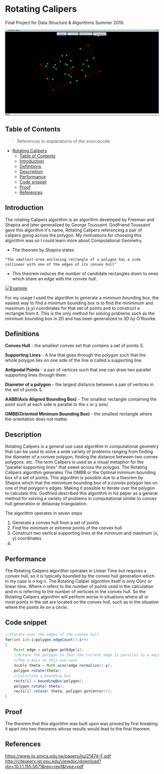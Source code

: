 # Rotating Calipers

Final Project for Data Structure & Algorithms Summer 2019.

![Example GIF](images/example.gif)

## Table of Contents

> References to explanations of the sourcecode

- [Rotating Calipers](#rotating-calipers)
  - [Table of Contents](#table-of-contents)
  - [Introduction](#introduction)
  - [Definitions](#definitions)
  - [Description](#description)
  - [Performance](#performance)
  - [Code snippet](#code-snippet)
  - [Proof](#proof)
  - [References](#references)


## Introduction

The rotating Calipers algorithm is an algorithm developed by Freeman and Shapira and later generalized by George Toussaint. Godfriend Toussaint gave this algorithm it's name, Rotating Calipers referencing a pair of calipers going across the polygon. My motivations for choosing this algorithm was so I could learn more about Computational Geometry.
- The theorem by Shapira states 
```
"The smallest-area enclosing rectangle of a polygon has a side collinear with one of the edges of its convex hull"
```
- This theorem reduces the number of candidate rectangles down to ones which share an edge with the convex hull.

<a href=""><img src="images/exampe.gif" title="Example" alt="Example"></a>


For my usage I used the algorithm to generate a minimum bounding box, the easiest way to find a minimum bounding box is to find the mininimum and maximum (x,y) coordinates for that set of points and to construct a rectangle from it. This is the only method for solving problems such as the minimum bounding box in 2D and has been generalized to 3D by O'Rourke.

## Definitions

**Convex Hull** - the smallest convex set that contains a set of points S.

**Supporting Lines** - A line that goes through the polygon such that the whole polygon lies on one side of the line is called a supporting line.

**Antipodal Points** - a pair of vertices such that one can draw two parallel supporting lines through them.

**Diameter of a polygon** - the largest distance between a pair of vertices in the set of points S.

**AABB(Axis Aligned Bounding Box)** - The smallest rectangle containing the point such at each side is parallel to the x or y axis/

**OMBB(Oriented Minimum Bounding Box)** - the smallest rectangle where the orientation does not matter.

## Description

Rotating Calipers is a general use case algorithm in computational geometry that can be used to solve a wide variety
of problems ranging from finding the diameter of a convex polygon, finding the distance between two convex polygons, etc. The term Calipers is used as a visual metaphor for the "parallel supporting lines" that sweet across the polygon.
The Rotating Calipers algorithm generates The OMBB or the Optimal minimum bounding box of a set of points.
This algorithm is possible due to a theorem by Shapira which that the mininmum bounding box of a convex polygon lies on one of
that polygon's edges. Making it possible to iterate over the polygon to calculate this. Godfried described this algorithm in his paper as a general method for solving a variety of problems in computational similar to convex hull generation or delaunay triangulation. 

The algorithm operates in seven steps
1. Generate a convex hull from a set of points
2. Find the minimum or extreme points of the convex hull
3. Construct two vertical supporting lines at the minimum and maximum (x, y) coordinates
4. 

## Performance

The Rotating Calipers algorithm operates in Linear Time but requires a convex hull, so it is typically bounded by the convex hull generation which in my case is n log n. The Rotating Caliper algorithm itself is only O(m) or linear time. Where n refers to the number of points used in the calculation and m is referring to the number of verticies in the convex hull. So the Rotating Calipers algorithm will perform worse in situations where all or most points in the set are located on the convex hull, such as in the situation where the points lie on a circle.

## Code snippet

```java
//Iterate over the edges of the convex hull
for(int i=0;i<polygon.edgeCount();i++)
{
    Point edge = polygon.getEdge(i);
    //Rotate the polygon so that the current edge is parallel to a major axis
    //The y-Axis in this use case
    double theta = Math.acos(edge.normalize().y);
    polygon.rotate(theta);
    //Calculate a bounding box
    rects[i] = boundingBox(polygon);
    polygon.rotate(-theta);
    rects[i].rotate(-theta, polygon.getCenter());
}
```

## Proof

The theorem that this algorithm was built upon was proved by first breaking it apart into two theorems whose results would lead to the final theorem.

## References

https://www.iis.sinica.edu.tw/papers/liu/21474-F.pdf
http://citeseerx.ist.psu.edu/viewdoc/download?doi=10.1.1.155.5671&rep=rep1&type=pdf